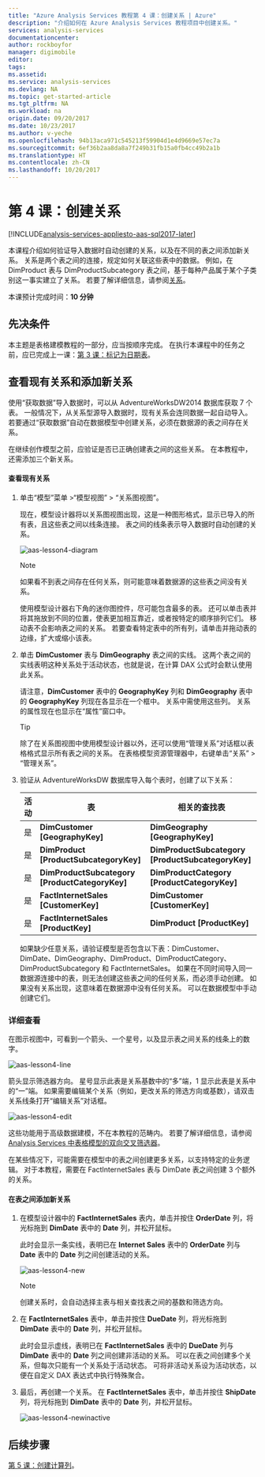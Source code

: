 ```yaml
---
title: "Azure Analysis Services 教程第 4 课：创建关系 | Azure"
description: "介绍如何在 Azure Analysis Services 教程项目中创建关系。"
services: analysis-services
documentationcenter: 
author: rockboyfor
manager: digimobile
editor: 
tags: 
ms.assetid: 
ms.service: analysis-services
ms.devlang: NA
ms.topic: get-started-article
ms.tgt_pltfrm: NA
ms.workload: na
origin.date: 09/20/2017
ms.date: 10/23/2017
ms.author: v-yeche
ms.openlocfilehash: 94b13aca971c545213f59904d1e4d9669e57ec7a
ms.sourcegitcommit: 6ef36b2aa8da8a7f249b31fb15a0fb4cc49b2a1b
ms.translationtype: HT
ms.contentlocale: zh-CN
ms.lasthandoff: 10/20/2017
---
```

# <a name="lesson-4-create-relationships"></a>第 4 课：创建关系

[!INCLUDE[analysis-services-appliesto-aas-sql2017-later](../../../includes/analysis-services-appliesto-aas-sql2017-later.md)]

本课程介绍如何验证导入数据时自动创建的关系，以及在不同的表之间添加新关系。 关系是两个表之间的连接，规定如何关联这些表中的数据。 例如，在 DimProduct 表与 DimProductSubcategory 表之间，基于每种产品属于某个子类别这一事实建立了关系。 若要了解详细信息，请参阅[关系](https://docs.microsoft.com/sql/analysis-services/tabular-models/relationships-ssas-tabular)。

本课预计完成时间：**10 分钟**  

## <a name="prerequisites"></a>先决条件  
本主题是表格建模教程的一部分，应当按顺序完成。 在执行本课程中的任务之前，应已完成上一课：[第 3 课：标记为日期表](../tutorials/aas-lesson-3-mark-as-date-table.md)。 

## <a name="review-existing-relationships-and-add-new-relationships"></a>查看现有关系和添加新关系  
使用“获取数据”导入数据时，可以从 AdventureWorksDW2014 数据库获取 7 个表。 一般情况下，从关系型源导入数据时，现有关系会连同数据一起自动导入。 若要通过“获取数据”自动在数据模型中创建关系，必须在数据源的表之间存在关系。

在继续创作模型之前，应验证是否已正确创建表之间的这些关系。 在本教程中，还需添加三个新关系。  

#### <a name="to-review-existing-relationships"></a>查看现有关系  

1.  单击“模型”菜单 >“模型视图” > “关系图视图”。  

    现在，模型设计器将以关系图视图出现，这是一种图形格式，显示已导入的所有表，且这些表之间以线条连接。 表之间的线条表示导入数据时自动创建的关系。

    ![aas-lesson4-diagram](../tutorials/media/aas-lesson4-diagram.png)

    > [!NOTE]
    > 如果看不到表之间存在任何关系，则可能意味着数据源的这些表之间没有关系。

    使用模型设计器右下角的迷你图控件，尽可能包含最多的表。 还可以单击表并将其拖放到不同的位置，使表更加相互靠近，或者按特定的顺序排列它们。 移动表不会影响表之间的关系。 若要查看特定表中的所有列，请单击并拖动表的边缘，扩大或缩小该表。  

2.  单击 **DimCustomer** 表与 **DimGeography** 表之间的实线。 这两个表之间的实线表明这种关系处于活动状态，也就是说，在计算 DAX 公式时会默认使用此关系。  

    请注意，**DimCustomer** 表中的 **GeographyKey** 列和 **DimGeography** 表中的 **GeographyKey** 列现在各显示在一个框中。 关系中需使用这些列。 关系的属性现在也显示在“属性”窗口中。  

    > [!TIP]  
    > 除了在关系图视图中使用模型设计器以外，还可以使用“管理关系”对话框以表格格式显示所有表之间的关系。 在表格模型资源管理器中，右键单击“关系” > “管理关系”。

3.  验证从 AdventureWorksDW 数据库导入每个表时，创建了以下关系：  

    |活动|表|相关的查找表|  
    |----------|---------|------------------------|  
    |是|**DimCustomer [GeographyKey]**|**DimGeography [GeographyKey]**|  
    |是|**DimProduct [ProductSubcategoryKey]**|**DimProductSubcategory [ProductSubcategoryKey]**|  
    |是|**DimProductSubcategory [ProductCategoryKey]**|**DimProductCategory [ProductCategoryKey]**|  
    |是|**FactInternetSales [CustomerKey]**|**DimCustomer [CustomerKey]**|  
    |是|**FactInternetSales [ProductKey]**|**DimProduct [ProductKey]**|  

    如果缺少任意关系，请验证模型是否包含以下表：DimCustomer、DimDate、DimGeography、DimProduct、DimProductCategory、DimProductSubcategory 和 FactInternetSales。 如果在不同时间导入同一数据源连接中的表，则无法创建这些表之间的任何关系，而必须手动创建。 如果没有关系出现，这意味着在数据源中没有任何关系。 可以在数据模型中手动创建它们。

### <a name="take-a-closer-look"></a>详细查看
在图示视图中，可看到一个箭头、一个星号，以及显示表之间关系的线条上的数字。

![aas-lesson4-line](../tutorials/media/aas-lesson4-line.png)

箭头显示筛选器方向。 星号显示此表是关系基数中的“多”端，1 显示此表是关系中的“一”端。 如果需要编辑某个关系（例如，更改关系的筛选方向或基数），请双击关系线条打开“编辑关系”对话框。

![aas-lesson4-edit](../tutorials/media/aas-lesson4-edit.png)

这些功能用于高级数据建模，不在本教程的范畴内。 若要了解详细信息，请参阅 [Analysis Services 中表格模型的双向交叉筛选器](https://docs.microsoft.com/sql/analysis-services/tabular-models/bi-directional-cross-filters-tabular-models-analysis-services)。

在某些情况下，可能需要在模型中的表之间创建更多关系，以支持特定的业务逻辑。 对于本教程，需要在 FactInternetSales 表与 DimDate 表之间创建 3 个额外的关系。  

#### <a name="to-add-new-relationships-between-tables"></a>在表之间添加新关系  

1.  在模型设计器中的 **FactInternetSales** 表内，单击并按住 **OrderDate** 列，将光标拖到 **DimDate** 表中的 **Date** 列，并松开鼠标。  

    此时会显示一条实线，表明已在 **Internet Sales** 表中的 **OrderDate** 列与 **Date** 表中的 **Date** 列之间创建活动的关系。 

      ![aas-lesson4-new](../tutorials/media/aas-lesson4-new.png) 

    > [!NOTE]  
    > 创建关系时，会自动选择主表与相关查找表之间的基数和筛选方向。  

2.  在 **FactInternetSales** 表中，单击并按住 **DueDate** 列，将光标拖到 **DimDate** 表中的 **Date** 列，并松开鼠标。  

    此时会显示虚线，表明已在 **FactInternetSales** 表中的 **DueDate** 列与 **DimDate** 表中的 **Date** 列之间创建非活动的关系。 可以在表之间创建多个关系，但每次只能有一个关系处于活动状态。 可将非活动关系设为活动状态，以便在自定义 DAX 表达式中执行特殊聚合。  

3.  最后，再创建一个关系。 在 **FactInternetSales** 表中，单击并按住 **ShipDate** 列，将光标拖到 **DimDate** 表中的 **Date** 列，并松开鼠标。  

     ![aas-lesson4-newinactive](../tutorials/media/aas-lesson4-newinactive.png)

## <a name="whats-next"></a>后续步骤
[第 5 课：创建计算列](../tutorials/aas-lesson-5-create-calculated-columns.md)。

<!--Update_Description: update meta properties, wording update -->